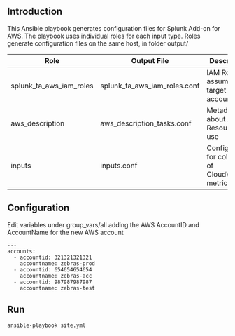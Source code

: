 ## Introduction
This Ansible playbook generates configuration files for Splunk Add-on for AWS.
The playbook uses individual roles for each input type. Roles generate configuration files on the same host, in folder output/

|Role|Output File|Description|
| ------------- | ------------- | ------------- |
|splunk_ta_aws_iam_roles|splunk_ta_aws_iam_roles.conf|IAM Roles assumed in target AWS accounts|
|aws_description|aws_description_tasks.conf|Metadata about AWS Resources in use|
|inputs|inputs.conf|Configuration for collection of CloudWatch metrics|

## Configuration
Edit variables under group_vars/all adding the AWS AccountID and AccountName for the new AWS account
```
---
accounts:
  - accountid: 321321321321
    accountname: zebras-prod
  - accountid: 654654654654
    accountname: zebras-acc
  - accountid: 987987987987
    accountname: zebras-test
```

## Run
```
ansible-playbook site.yml
```



